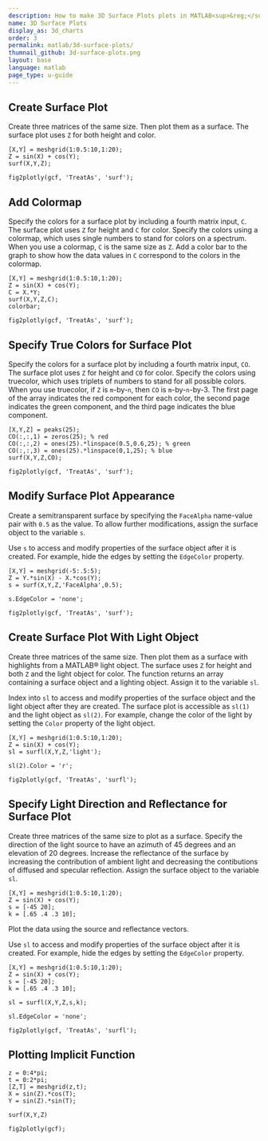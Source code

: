 ```yaml
---
description: How to make 3D Surface Plots plots in MATLAB<sup>&reg;</sup> with Plotly.
name: 3D Surface Plots
display_as: 3d_charts
order: 3
permalink: matlab/3d-surface-plots/
thumnail_github: 3d-surface-plots.png
layout: base
language: matlab
page_type: u-guide
---
```


## Create Surface Plot

Create three matrices of the same size. Then plot them as a surface. The surface plot uses `Z` for both height and color.

```{matlab}
[X,Y] = meshgrid(1:0.5:10,1:20);
Z = sin(X) + cos(Y);
surf(X,Y,Z);

fig2plotly(gcf, 'TreatAs', 'surf');
```

<!--------------------- EXAMPLE BREAK ------------------------->

## Add Colormap

Specify the colors for a surface plot by including a fourth matrix input, `C`. The surface plot uses `Z` for height and `C` for color. Specify the colors using a colormap, which uses single numbers to stand for colors on a spectrum. When you use a colormap, `C` is the same size as `Z`. Add a color bar to the graph to show how the data values in `C` correspond to the colors in the colormap.

```{matlab}
[X,Y] = meshgrid(1:0.5:10,1:20);
Z = sin(X) + cos(Y);
C = X.*Y;
surf(X,Y,Z,C);
colorbar;

fig2plotly(gcf, 'TreatAs', 'surf');
```


<!--------------------- EXAMPLE BREAK ------------------------->

## Specify True Colors for Surface Plot

Specify the colors for a surface plot by including a fourth matrix input, `CO`. The surface plot uses `Z` for height and `CO` for color. Specify the colors using truecolor, which uses triplets of numbers to stand for all possible colors. When you use truecolor, if `Z` is `m`-by-`n`, then `CO` is `m`-by-`n`-by-3. The first page of the array indicates the red component for each color, the second page indicates the green component, and the third page indicates the blue component.

```{matlab}
[X,Y,Z] = peaks(25);
CO(:,:,1) = zeros(25); % red
CO(:,:,2) = ones(25).*linspace(0.5,0.6,25); % green
CO(:,:,3) = ones(25).*linspace(0,1,25); % blue
surf(X,Y,Z,CO);

fig2plotly(gcf, 'TreatAs', 'surf');
```

<!--------------------- EXAMPLE BREAK ------------------------->

## Modify Surface Plot Appearance

Create a semitransparent surface by specifying the `FaceAlpha` name-value pair with `0.5` as the value. To allow further modifications, assign the surface object to the variable `s`. 

Use `s` to access and modify properties of the surface object after it is created. For example, hide the edges by setting the `EdgeColor` property. 


```{matlab}
[X,Y] = meshgrid(-5:.5:5);
Z = Y.*sin(X) - X.*cos(Y);
s = surf(X,Y,Z,'FaceAlpha',0.5);

s.EdgeColor = 'none';

fig2plotly(gcf, 'TreatAs', 'surf');
```

<!--------------------- EXAMPLE BREAK ------------------------->

## Create Surface Plot With Light Object

Create three matrices of the same size. Then plot them as a surface with highlights from a MATLAB® light object. The surface uses `Z` for height and both `Z` and the light object for color. The function returns an array containing a surface object and a lighting object. Assign it to the variable `sl`. 

Index into `sl` to access and modify properties of the surface object and the light object after they are created. The surface plot is accessible as `sl(1)` and the light object as `sl(2)`. For example, change the color of the light by setting the `Color` property of the light object.

```{matlab}
[X,Y] = meshgrid(1:0.5:10,1:20);
Z = sin(X) + cos(Y);
sl = surfl(X,Y,Z,'light');

sl(2).Color = 'r';

fig2plotly(gcf, 'TreatAs', 'surfl');
```


<!--------------------- EXAMPLE BREAK ------------------------->

## Specify Light Direction and Reflectance for Surface Plot

Create three matrices of the same size to plot as a surface. Specify the direction of the light source to have an azimuth of 45 degrees and an elevation of 20 degrees. Increase the reflectance of the surface by increasing the contribution of ambient light and decreasing the contibutions of diffused and specular reflection. Assign the surface object to the variable `sl`.

```{matlab}
[X,Y] = meshgrid(1:0.5:10,1:20);
Z = sin(X) + cos(Y);
s = [-45 20];
k = [.65 .4 .3 10];
```

Plot the data using the source and reflectance vectors.

Use `sl` to access and modify properties of the surface object after it is created. For example, hide the edges by setting the `EdgeColor` property.

```{matlab}
[X,Y] = meshgrid(1:0.5:10,1:20);
Z = sin(X) + cos(Y);
s = [-45 20];
k = [.65 .4 .3 10];

sl = surfl(X,Y,Z,s,k);

sl.EdgeColor = 'none';

fig2plotly(gcf, 'TreatAs', 'surfl');
```

<!--------------------- EXAMPLE BREAK ------------------------->

## Plotting Implicit Function


```{matlab}
z = 0:4*pi;
t = 0:2*pi;
[Z,T] = meshgrid(z,t);
X = sin(Z).*cos(T);
Y = sin(Z).*sin(T);

surf(X,Y,Z)

fig2plotly(gcf);
```

<!--------------------- EXAMPLE BREAK ------------------------->
